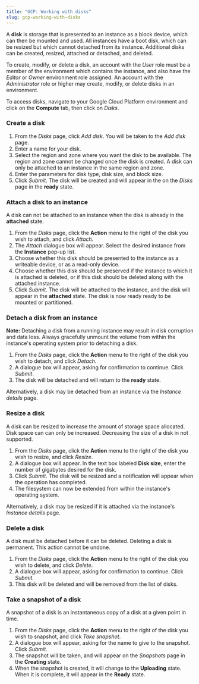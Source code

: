 ```yaml
---
title: "GCP: Working with disks"
slug: gcp-working-with-disks
---
```



A **disk** is storage that is presented to an instance as a block device, which can then be mounted and used.  All instances have a boot disk, which can be resized but which cannot detached from its instance.  Additional disks can be created, resized, attached or detached, and deleted.

To create, modify, or delete a disk, an account with the *User* role must be a member of the environment which contains the instance, and also have the *Editor* or *Owner* environment role assigned.  An account with the *Administrator* role or higher may create, modify, or delete disks in an environment.

To access disks, navigate to your Google Cloud Platform environment and click on the **Compute** tab, then click on *Disks*.

### Create a disk

1. From the *Disks* page, click *Add disk*.  You will be taken to the *Add disk* page.
1. Enter a name for your disk.
1. Select the region and zone where you want the disk to be available.  The region and zone cannot be changed once the disk is created. A disk can only be attached to an instance in the same region and zone.
1. Enter the parameters for disk type, disk size, and block size.
1. Click *Submit*.  The disk will be created and will appear in the on the *Disks* page in the **ready** state.

### Attach a disk to an instance

A disk can not be attached to an instance when the disk is already in the **attached** state.

1. From the *Disks* page, click the **Action** menu to the right of the disk you wish to attach, and click *Attach*.
1. The *Attach* dialogue box will appear.  Select the desired instance from the **Instance** pop-up list.
1. Choose whether this disk should be presented to the instance as a writeable device, or as a read-only device.
1. Choose whether this disk should be preserved if the instance to which it is attached is deleted, or if this disk should be deleted along with the attached instance.
1. Click *Submit*.  The disk will be attached to the instance, and the disk will appear in the **attached** state.  The disk is now ready ready to be mounted or partitioned.

### Detach a disk from an instance

**Note:**  Detaching a disk from a running instance may result in disk corruption and data loss.  Always gracefully unmount the volume from within the instance's operating system prior to detaching a disk.

1. From the *Disks* page, click the **Action** menu to the right of the disk you wish to detach, and click *Detach*.
1. A dialogue box will appear, asking for confirmation to continue.  Click *Submit*.
1. The disk will be detached and will return to the **ready** state.

Alternatively, a disk may be detached from an instance via the *Instance details* page.

### Resize a disk

A disk can be resized to increase the amount of storage space allocated.  Disk space can can only be increased.  Decreasing the size of a disk in not supported.

1. From the *Disks* page, click the **Action** menu to the right of the disk you wish to resize, and click *Resize*.
1. A dialogue box will appear.  In the text box labeled **Disk size**, enter the number of gigabytes desired for the disk.
1. Click *Submit*.  The disk will be resized and a notification will appear when the operation has completed.
1. The filesystem can now be extended from within the instance's operating system.

Alternatively, a disk may be resized if it is attached via the instance's *Instance details* page.

### Delete a disk

A disk must be detached before it can be deleted.  Deleting a disk is permanent.  This action cannot be undone.

1. From the *Disks* page, click the **Action** menu to the right of the disk you wish to delete, and click *Delete*.
1. A dialogue box will appear, asking for confirmation to continue.  Click *Submit*.
1. This disk will be deleted and will be removed from the list of disks.

### Take a snapshot of a disk

A snapshot of a disk is an instantaneous copy of a disk at a given point in time.

1. From the *Disks* page, click the **Action** menu to the right of the disk you wish to snapshot, and click *Take snapshot*.
1. A dialogue box will appear, asking for the name to give to the snapshot.  Click *Submit*.
1. The snapshot will be taken, and will appear on the *Snapshots* page in the **Creating** state.
1. When the snapshot is created, it will change to the **Uploading** state.  When it is complete, it will appear in the **Ready** state.
